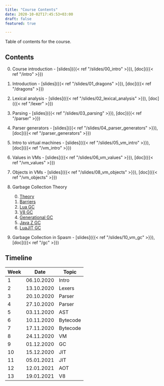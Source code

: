 ```yaml
---
title: "Course Contents"
date: 2020-10-02T17:45:53+03:00
draft: false
featured: true

---
```


Table of contents for the course.

<!--more-->

## Contents

0. Course introduction - [slides]({{< ref "/slides/00_intro" >}}),
   [doc]({{< ref "/intro" >}})

0. Introduction - [slides]({{< ref "/slides/01_dragons" >}}),
   [doc]({{< ref "/dragons" >}})

0. Lexical analysis - [slides]({{< ref "/slides/02_lexical_analysis" >}}),
   [doc]({{< ref "/lexer" >}})

0. Parsing - [slides]({{< ref "/slides/03_parsing" >}}),
   [doc]({{< ref "/parser" >}})

0. Parser generators - [slides]({{< ref "/slides/04_parser_generators" >}}),
   [doc]({{< ref "/parser_generators" >}})


0. Intro to virtual machines - [slides]({{< ref "/slides/05_vm_intro" >}}),
   [doc]({{< ref "/vm_intro" >}})

0. Values in VMs - [slides]({{< ref "/slides/06_vm_values" >}}),
   [doc]({{< ref "/vm_values" >}})

0. Objects in VMs - [slides]({{< ref "/slides/08_vm_objects" >}}),
   [doc]({{< ref "/vm_objects" >}})

0. Garbage Collection Theory

    0. [Theory](https://www.slideshare.net/eelcovisser/garbage-collection-69688448)
    0. [Barriers](https://www.cs.kent.ac.uk/pubs/2010/3011/content.pdf)
    0. [Lua GC](http://www.inf.puc-rio.br/~roberto/talks/gc-lua.pdf)
    0. [V8 GC](http://jayconrod.com/posts/55/a-tour-of-v8-garbage-collection)
    0. [Generational GC](https://www.ps.uni-saarland.de/courses/gc-ws01/slides/generational_gc.pdf)
    0. [Java Z GC](http://cr.openjdk.java.net/~pliden/slides/ZGC-FOSDEM-2018.pdf)
    0. [LuaJIT GC](http://wiki.luajit.org/New-Garbage-Collector)

0. Garbage Collection in Spasm - [slides]({{< ref "/slides/10_vm_gc" >}}),
   [doc]({{< ref "/gc" >}})

## Timeline


| Week |    Date    | Topic  |
|------|------------|--------|
|  1   | 06.10.2020 | Intro  |
|  2   | 13.10.2020 | Lexers |
|  3   | 20.10.2020 | Parser |
|  4   | 27.10.2020 | Parser |
|  5   | 03.11.2020 | AST |
|  6   | 10.11.2020 | Bytecode |
|  7   | 17.11.2020 | Bytecode |
|  8   | 24.11.2020 | VM |
|  9   | 01.12.2020 | GC |
| 10   | 15.12.2020 | JIT |
| 11   | 05.01.2021 | JIT |
| 12   | 12.01.2021 | AOT |
| 13   | 19.01.2021 | V8 |

